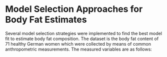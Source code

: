 # Model Selection Approaches for Body Fat Estimates
Several model selection strategies were implemented to find the best model fit to estimate body fat composition. The dataset is the body fat content of 71 healthy German women which were collected by means of common anthropometric measurements. The measured variables are as follows:

